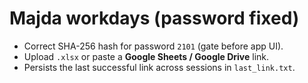 # Majda workdays (password fixed)

- Correct SHA-256 hash for password `2101` (gate before app UI).
- Upload `.xlsx` or paste a **Google Sheets / Google Drive** link.
- Persists the last successful link across sessions in `last_link.txt`.
